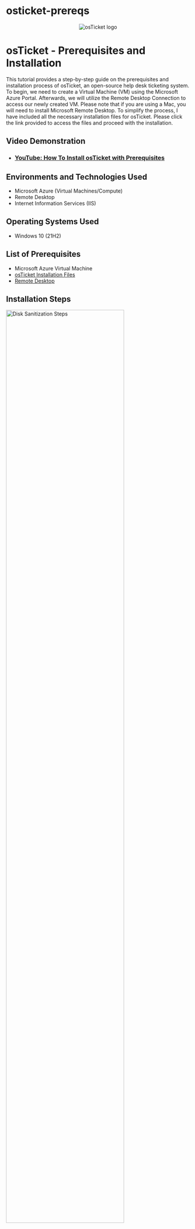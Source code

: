 # osticket-prereqs
<p align="center">
<img src="https://i.imgur.com/Clzj7Xs.png" alt="osTicket logo"/>
</p>

<h1>osTicket - Prerequisites and Installation</h1>
This tutorial provides a step-by-step guide on the prerequisites and installation process of osTicket, an open-source help desk ticketing system. To begin, we need to create a Virtual Machine (VM) using the Microsoft Azure Portal. Afterwards, we will utilize the Remote Desktop Connection to access our newly created VM. Please note that if you are using a Mac, you will need to install Microsoft Remote Desktop. To simplify the process, I have included all the necessary installation files for osTicket. Please click the link provided to access the files and proceed with the installation. <br />


<h2>Video Demonstration</h2>

- ### [YouTube: How To Install osTicket with Prerequisites](https://www.youtube.com)

<h2>Environments and Technologies Used</h2>

- Microsoft Azure (Virtual Machines/Compute)
- Remote Desktop
- Internet Information Services (IIS)

<h2>Operating Systems Used</h2>

- Windows 10 (21H2)

<h2>List of Prerequisites</h2>

- Microsoft Azure Virtual Machine
- [osTicket Installation Files](https://drive.google.com/drive/u/1/folders/1APMfNyfNzcxZC6EzdaNfdZsUwxWYChf6)
- [Remote Desktop](https://apps.apple.com/us/app/microsoft-remote-desktop/id1295203466?mt=12) 


<h2>Installation Steps</h2>

<p>
    <img src="https://i.imgur.com/DJmEXEB.png" height="80%" width="80%" alt="Disk Sanitization Steps"/>
</p>
<p>
    To start, we will proceed with the installation and enabling of IIS (Internet Information Services) in Windows. Additionally, we will enable CGI and Common HTTP Features. Please follow the steps below:
</p>

<ol>
    <li>Navigate to the Control Panel on your Windows system.</li>
    <li>Click on "Programs and Features."</li>
    <li>Locate and select "Turn Windows features on or off."</li>
    <li>A window will appear displaying a list of features. Scroll down and find "Internet Information Services (IIS)." Check the box next to it to enable IIS.</li>
    <li>Expand the "Internet Information Services (IIS)" option.</li>
    <li>Expand "World Wide Web Services."</li>
    <li>Expand "Application Development Features."</li>
    <li>Enable CGI by checking the box next to it.</li>
    <li>Also, ensure that all the features for "Common HTTP Features" are enabled.</li>
</ol>

<p>
    By following these steps, you will successfully install and enable IIS in Windows, including CGI and the necessary features for Common HTTP Features.
</p>
<br />

<p>
    <img src="https://i.imgur.com/DJmEXEB.png" height="80%" width="80%" alt="Disk Sanitization Steps"/>
</p>
<p>
    Please follow these instructions to proceed with the next steps:
</p>

<ol>
    <li>Navigate to the location where the installation files are provided.</li>
    <li>I recommend downloading all of the files as a zip file for easier handling. To do this, right-click on the installation files located next to "Shared with me" and click on "Download."</li>
    <li>Once the zip file is downloaded, extract its contents to a desired location on your system.</li>
</ol>

<p>
    Now, we will proceed with the installation of PHP Manager for IIS and Rewrite Module:
</p>

<ol>
    <li>Locate the downloaded files and find the installer for PHP Manager for IIS.</li>
    <li>Double-click on the installer to start the installation process.</li>
    <li>Follow the on-screen instructions to complete the installation of PHP Manager for IIS.</li>
    <li>Repeat the following steps for Rewrite Module.</li>
</ol>

<br />

<p>
    <img src="https://i.imgur.com/DJmEXEB.png" height="80%" width="80%" alt="Disk Sanitization Steps"/>
</p>
<p>
    <ol start="5">
        <li>Create a new folder on the C:\ drive by right-clicking on an empty space and selecting "New" -> "Folder." Name the folder "PHP".</li>
        <li>Now, navigate back to the location where you downloaded the files. Locate the PHP 7.3.8 files.</li>
        <li>Select all the contents of the PHP 7.3.8 folder and move them into the newly created PHP folder on the C:\ drive.</li>
        <li>After moving the files, find the "VC_redist.x86.exe" file and start the installation process by double-clicking on it. Follow the on-screen instructions to complete the installation.</li>
        <li>Next, locate the downloaded files for MySQL 5.5.62. Start the installation process by running the installer.</li>
        <li>During the installation of MySQL 5.5.62, choose the "Typical Setup" option.</li>
        <li>In the Configuration Wizard, select the "Standard Configuration" option.</li>
        <li>Create a password for the MySQL database. Since this is a lab environment, you can choose a password like "Password1" for simplicity.</li>
    </ol>
</p>
<br />

<p>
    <img src="https://i.imgur.com/DJmEXEB.png" height="80%" width="80%" alt="Disk Sanitization Steps"/>
</p>
<p>
    To proceed with the remaining steps, please follow the instructions provided:
</p>

<ol>
    <li>Open IIS (Internet Information Services) as an administrator. You can do this by searching for "IIS" in the Windows Start menu, right-clicking on "Internet Information Services (IIS) Manager," and selecting "Run as administrator."</li>
    <li>Register PHP from within IIS:
        <ol>
            <li>In the IIS Manager, select the server name in the left-hand navigation pane.</li>
            <li>Double-click on "Handler Mappings."</li>
            <li>In the Actions pane on the right-hand side, click on "Add Module Mapping."</li>
            <li>Fill in the following information in the dialog box:
                <ul>
                    <li>Request Path: *.php</li>
                    <li>Module: FastCgiModule</li>
                    <li>Executable: C:\PHP\php-cgi.exe (Path to your PHP installation)</li>
                    <li>Name: PHP_via_FastCGI</li>
                </ul>
            </li>
            <li>Click "OK" to save the module mapping.</li>
        </ol>
    </li>
    <li>Reload IIS:
        <ol>
            <li>Open IIS Manager.</li>
            <li>Stop the server by clicking on the "Stop" button in the Actions pane on the right-hand side.</li>
            <li>Start the server by clicking on the "Start" button in the Actions pane.</li>
        </ol>
    </li>
    <li>Install osTicket v1.15.8:
        <ol>
            <li>Download osTicket from the Installation Files Folder.</li>
            <li>Extract the contents of the downloaded file.</li>
            <li>Copy the "upload" folder to "C:\inetpub\wwwroot" directory.</li>
            <li>Within the "C:\inetpub\wwwroot" directory, rename the "upload" folder to "osTicket".</li>
        </ol>
    </li>
    <li>Reload IIS:
        <ol>
            <li>Open IIS Manager.</li>
            <li>Stop the server by clicking on the "Stop" button in the Actions pane on the right-hand side.</li>
            <li>Start the server by clicking on the "Start" button in the Actions pane.</li>
        </ol>
    </li>
    <li>Go to sites -> Default -> osTicket:
        <ol>
            <li>In IIS Manager, expand the server name in the left-hand navigation pane.</li>
            <li>Expand "Sites" and then select "Default Web Site."</li>
            <li>Under "Default Web Site," find the "osTicket" folder and click on it.</li>
            <li>On the right-hand side, click on "Browse *:80".</li>
        </ol>
    </li>
</ol>
<br />

<p>
    <img src="https://i.imgur.com/DJmEXEB.png" height="80%" width="80%" alt="Disk Sanitization Steps"/>
</p>
<p>
    Note that some extensions are not enabled:
    <br />
    <br />
    <ul>
        <li>Go back to IIS Manager.</li>
        <li>Navigate to sites -> Default -> osTicket.</li>
        <li>Double-click on PHP Manager.</li>
        <li>In the PHP Manager window, click on "Enable or disable an extension."</li>
        <li>Enable the following extensions by checking the corresponding checkboxes:
            <ul>
                <li>php_imap.dll</li>
                <li>php_intl.dll</li>
                <li>php_opcache.dll</li>
            </ul>
        </li>
        <li>Click "Apply" or "OK" to save the changes.</li>
        <li>Refresh the osTicket site in your browser to observe the changes.</li>
    </ul>
</p>
<br />

<p>
    <img src="https://i.imgur.com/DJmEXEB.png" height="80%" width="80%" alt="Disk Sanitization Steps"/>
</p>
<p>
    To continue setting up osTicket and perform the necessary actions, please follow these steps:
</p>

<ol>
    <li>Rename the file:
        <ul>
            <li>Open File Explorer and navigate to "C:\inetpub\wwwroot\osTicket\include\".</li>
            <li>Locate the file "ost-sampleconfig.php".</li>
            <li>Rename it to "ost-config.php".</li>
        </ul>
    </li>
    <li>Assign permissions to "ost-config.php":
        <ul>
            <li>Right-click on "ost-config.php" and select "Properties".</li>
            <li>In the "Security" tab, click on "Disable inheritance" and choose "Remove all inherited permissions from this object".</li>
            <li>Click on "Add" to add new permissions.</li>
            <li>In the "Select Users or Groups" window, type "Everyone" and click "Check Names".</li>
            <li>Select "Everyone" and click "OK".</li>
            <li>Check the box for "Full control" under the "Allow" column for the "Everyone" group.</li>
            <li>Click "OK" to save the changes.</li>
        </ul>
    </li>
    <li>Continue setting up osTicket in the browser:
        <ul>
            <li>Open your preferred browser and access the osTicket site.</li>
            <li>Click on "Continue" to proceed with the setup.</li>
            <li>Fill in the required information, such as the database details (MySQL username, password, host, and database name).</li>
            <li>Click on "Install Now" to start the installation process.</li>
            <li>Once the installation is complete, you will be redirected to the osTicket login page.</li>
        </ul>
    </li>
</ol>

<p>
    Congratulations! You have successfully installed osTicket and completed the necessary setup steps. You can now log in and start using osTicket for your ticketing system.
</p>

